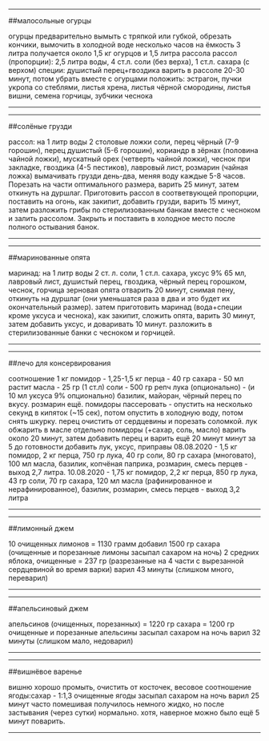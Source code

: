 
------------------------------------------------------

##малосольные огурцы

огурцы предварительно вымыть с тряпкой или губкой, обрезать кончики, вымочить в холодной воде несколько часов
на ёмкость 3 литра получается около 1,5 кг огурцов и 1,5 литра рассола
рассол (пропорции): 2,5 литра воды, 4 ст.л. соли (без верха), 1 ст.л. сахара (с верхом)
специи: душистый перец+гвоздика варить в рассоле 20-30 минут, потом убрать
вместе с огурцами положить: эстрагон, пучки укропа со стеблями, листья хрена, листья чёрной смородины, листья вишни, семена горчицы, зубчики чеснока

------------------------------------------------------

------------------------------------------------------

##солёные грузди

рассол: на 1 литр воды 2 столовые ложки соли, перец чёрный (7-9 горошин), перец душистый (5-6 горошин), кориандр в зёрнах (половина чайной ложки), мускатный орех (четверть чайной ложки), чеснок при закладке, гвоздика (4-5 пестиков), лавровый лист, розмарин (чайная ложка)
вымачивать грузди день-два, меняя воду каждые 5-8 часов.
Порезать на части оптимального размера, варить 25 минут, затем откинуть на дуршлаг. 
Приготовить рассол в соответвующей пропорции, поставить на огонь, как закипит, добавить грузди, варить 15 минут, затем разложить грибы по стерилизованным банкам вместе с чесноком и залить рассолом. Закрыть и поставить в холодное место после полного остывания банок.

------------------------------------------------------

------------------------------------------------------

##маринованные опята

маринад: на 1 литр воды 2 ст. л. соли, 1 ст.л. сахара, уксус 9% 65 мл, лавровый лист, душистый перец, гвоздика, чёрный перец горошком, чеснок, горчица зерновая
опята отварить 20 минут, снимая пену, откинуть на дуршлаг (они уменьшатся раза в два и это будет их окончательный размер). затем приготовить маринад (вода+специи кроме уксуса и чеснока), как закипит, сложить опята, варить 30 минут, затем добавить уксус, и доваривать 10 минут.
разложить в стерилизованные банки с чесноком и горчицей.

------------------------------------------------------


------------------------------------------------------

##лечо для консервирования

соотношение 
1 кг помидор - 1,25-1,5 кг перца - 40 гр сахара - 50 мл растит масла - 25 гр (1 ст.л) соли - 500 гр репч лука (опционально) - (и 10 мл уксуса 9% опционально)
базилик, майоран, чёрный перец по вкусу. розмарин ещё.
помидоры пассеровать - опустить на несколько секунд в кипяток (~15 сек), потом опустить в холодную воду, потом снять шкурку.
перец очистить от сердцевины и порезать соломкой.
лук обжарить в масле отдельно
помидоры (+сахар, соль, масло) варить около 20 минут, затем добавить перец и варить ещё 20 минут
минут за 5 до готовности добавить лук, уксус, приправы
08.08.2020 - 1,5 кг помидор, 2 кг перца, 750 гр лука, 40 гр соли, 80 гр сахара (многовато), 100 мл масла, базилик, копчёная паприка, розмарин, смесь перцев - выход 2,7 литра.
10.08.2020 - 1,75 кг помидор, 2,2 кг перца, 850 гр лука, 43 гр соли, 70 гр сахара, 120 мл масла (рафинированное и нерафинированное), базилик, розмарин, смесь перцев - выход 3,2 литра

------------------------------------------------------

------------------------------------------------------

##лимонный джем

10 очищенных лимонов = 1130 грамм
добавил 1500 гр сахара
(очищенные и порезанные лимоны засыпал сахаром на ночь)
2 средних яблока, очищенные = 237 гр (разрезанные на 4 части с вырезанной сердцевиной во время варки)
варил 43 минуты (слишком много, переварил)

------------------------------------------------------

------------------------------------------------------

##апельсиновый джем

апельсинов (очищенных, порезанных) = 1220 гр
сахара = 1200 гр
очищенные и порезанные апельсины засыпал сахаром на ночь
варил 32 минуты (слишком мало, недоварил)

------------------------------------------------------

------------------------------------------------------

##вишнёвое варенье

вишню хорошо промыть, очистить от косточек, весовое соотношение ягоды:сахар - 1:1,3
очищенные ягоды засыпал сахаром на ночь
варил 25 минут часто помешивая
получилось немного жидко, но после застывания (через сутки) нормально. хотя, наверное можно было ещё 5 минут поварить.

------------------------------------------------------
